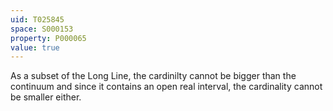```yaml
---
uid: T025845
space: S000153
property: P000065
value: true
---
```


As a subset of the Long Line, the cardinilty cannot be bigger than the continuum and since it contains an open real interval, the cardinality cannot be smaller either.

